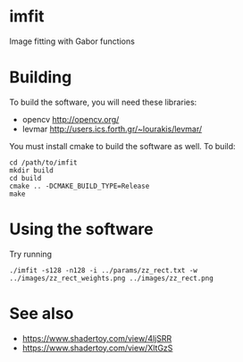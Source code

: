 imfit
======
Image fitting with Gabor functions

Building
========

To build the software, you will need these libraries:
 
  - opencv <http://opencv.org/>
  - levmar <http://users.ics.forth.gr/~lourakis/levmar/>
  
You must install cmake to build the software as well.  To build:

    cd /path/to/imfit
    mkdir build
    cd build
    cmake .. -DCMAKE_BUILD_TYPE=Release
    make

Using the software
==================

Try running 

    ./imfit -s128 -n128 -i ../params/zz_rect.txt -w ../images/zz_rect_weights.png ../images/zz_rect.png 

See also
========

  - <https://www.shadertoy.com/view/4ljSRR>
  - <https://www.shadertoy.com/view/XltGzS>
